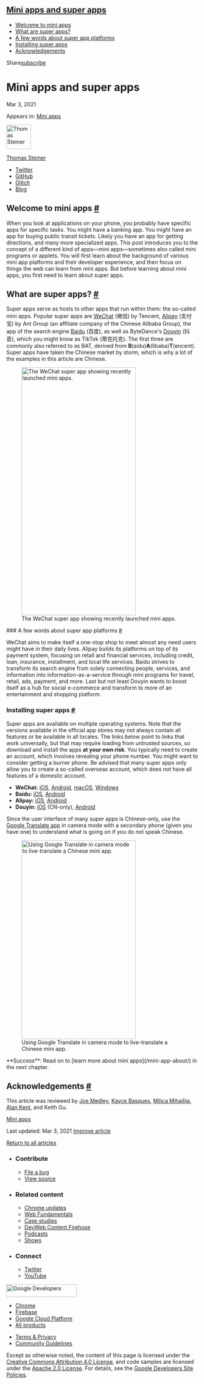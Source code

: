 





<a href="#mini-apps-and-super-apps" class="w-toc__header--link">Mini apps and super apps</a>
--------------------------------------------------------------------------------------------

-   [Welcome to mini apps](#welcome-to-mini-apps)
-   [What are super apps?](#what-are-super-apps)
-   [A few words about super app platforms](#a-few-words-about-super-app-platforms)
-   [Installing super apps](#installing-super-apps)
-   [Acknowledgements](#acknowledgements)

Share<a href="/newsletter/" class="gc-analytics-event w-actions__fab w-actions__fab--subscribe"><span>subscribe</span></a>

Mini apps and super apps
========================

Mar 3, 2021

<span class="w-post-signpost__title">Appears in:</span> <a href="/mini-apps" class="w-post-signpost__link">Mini apps</a>

[<img src="https://web-dev.imgix.net/image/admin/8PLpVmFef6mj72MVWeiN.jpg?auto=format&amp;fit=crop&amp;h=64&amp;w=64" alt="Thomas Steiner" class="w-author__image" sizes="(min-width: 64px) 64px, calc(100vw - 48px)" srcset="https://web-dev.imgix.net/image/admin/8PLpVmFef6mj72MVWeiN.jpg?fit=crop&amp;h=64&amp;w=64&amp;auto=format&amp;dpr=1&amp;q=75, https://web-dev.imgix.net/image/admin/8PLpVmFef6mj72MVWeiN.jpg?fit=crop&amp;h=64&amp;w=64&amp;auto=format&amp;dpr=2&amp;q=50 2x, https://web-dev.imgix.net/image/admin/8PLpVmFef6mj72MVWeiN.jpg?fit=crop&amp;h=64&amp;w=64&amp;auto=format&amp;dpr=3&amp;q=35 3x, https://web-dev.imgix.net/image/admin/8PLpVmFef6mj72MVWeiN.jpg?fit=crop&amp;h=64&amp;w=64&amp;auto=format&amp;dpr=4&amp;q=23 4x, https://web-dev.imgix.net/image/admin/8PLpVmFef6mj72MVWeiN.jpg?fit=crop&amp;h=64&amp;w=64&amp;auto=format&amp;dpr=5&amp;q=20 5x" width="64" height="64" />](/authors/thomassteiner/)

<a href="/authors/thomassteiner/" class="w-author__name-link">Thomas Steiner</a>

-   <a href="https://twitter.com/tomayac" class="w-author__link">Twitter</a>
-   <a href="https://github.com/tomayac" class="w-author__link">GitHub</a>
-   <a href="https://glitch.com/@tomayac" class="w-author__link">Glitch</a>
-   <a href="https://blog.tomayac.com/" class="w-author__link">Blog</a>

Welcome to mini apps <a href="#welcome-to-mini-apps" class="w-headline-link">#</a>
----------------------------------------------------------------------------------

When you look at applications on your phone, you probably have specific apps for specific tasks. You might have a banking app. You might have an app for buying public transit tickets. Likely you have an app for getting directions, and many more specialized apps. This post introduces you to the concept of a different kind of apps—mini apps—sometimes also called mini programs or applets. You will first learn about the background of various mini app platforms and their developer experience, and then focus on things the web can learn from mini apps. But before learning about mini apps, you first need to learn about super apps.

What are super apps? <a href="#what-are-super-apps" class="w-headline-link">#</a>
---------------------------------------------------------------------------------

Super apps serve as hosts to other apps that run within them: the so-called mini apps. Popular super apps are [WeChat](https://weixin.qq.com/) (微信) by Tencent, [Alipay](https://www.alipay.com/) (支付宝) by Ant Group (an affiliate company of the Chinese Alibaba Group), the app of the search engine [Baidu](https://baidu.com/) (百度), as well as ByteDance's [Douyin](https://www.douyin.com/) (抖音), which you might know as TikTok (蒂克托克). The first three are commonly also referred to as BAT, derived from **B**(aidu)**A**(libaba)**T**(encent). Super apps have taken the Chinese market by storm, which is why a lot of the examples in this article are Chinese.

<figure><img src="https://web-dev.imgix.net/image/8WbTDNrhLsU0El80frMBGE4eMCD3/UKmUgG231MtQ2nEo1P0K.PNG?auto=format" alt="The WeChat super app showing recently launched mini apps." sizes="(min-width: 300px) 300px, calc(100vw - 48px)" srcset="https://web-dev.imgix.net/image/8WbTDNrhLsU0El80frMBGE4eMCD3/UKmUgG231MtQ2nEo1P0K.PNG?auto=format&amp;w=200 200w, https://web-dev.imgix.net/image/8WbTDNrhLsU0El80frMBGE4eMCD3/UKmUgG231MtQ2nEo1P0K.PNG?auto=format&amp;w=228 228w, https://web-dev.imgix.net/image/8WbTDNrhLsU0El80frMBGE4eMCD3/UKmUgG231MtQ2nEo1P0K.PNG?auto=format&amp;w=260 260w, https://web-dev.imgix.net/image/8WbTDNrhLsU0El80frMBGE4eMCD3/UKmUgG231MtQ2nEo1P0K.PNG?auto=format&amp;w=296 296w, https://web-dev.imgix.net/image/8WbTDNrhLsU0El80frMBGE4eMCD3/UKmUgG231MtQ2nEo1P0K.PNG?auto=format&amp;w=338 338w, https://web-dev.imgix.net/image/8WbTDNrhLsU0El80frMBGE4eMCD3/UKmUgG231MtQ2nEo1P0K.PNG?auto=format&amp;w=385 385w, https://web-dev.imgix.net/image/8WbTDNrhLsU0El80frMBGE4eMCD3/UKmUgG231MtQ2nEo1P0K.PNG?auto=format&amp;w=439 439w, https://web-dev.imgix.net/image/8WbTDNrhLsU0El80frMBGE4eMCD3/UKmUgG231MtQ2nEo1P0K.PNG?auto=format&amp;w=500 500w, https://web-dev.imgix.net/image/8WbTDNrhLsU0El80frMBGE4eMCD3/UKmUgG231MtQ2nEo1P0K.PNG?auto=format&amp;w=571 571w, https://web-dev.imgix.net/image/8WbTDNrhLsU0El80frMBGE4eMCD3/UKmUgG231MtQ2nEo1P0K.PNG?auto=format&amp;w=600 600w" width="300" height="649" /><figcaption>The WeChat super app showing recently launched mini apps.</figcaption></figure>### A few words about super app platforms <a href="#a-few-words-about-super-app-platforms" class="w-headline-link">#</a>

WeChat aims to make itself a one-stop shop to meet almost any need users might have in their daily lives. Alipay builds its platforms on top of its payment system, focusing on retail and financial services, including credit, loan, insurance, installment, and local life services. Baidu strives to transform its search engine from solely connecting people, services, and information into information-as-a-service through mini programs for travel, retail, ads, payment, and more. Last but not least Douyin wants to boost itself as a hub for social e-commerce and transform to more of an entertainment and shopping platform.

### Installing super apps <a href="#installing-super-apps" class="w-headline-link">#</a>

Super apps are available on multiple operating systems. Note that the versions available in the official app stores may not always contain all features or be available in all locales. The links below point to links that work universally, but that may require loading from untrusted sources, so download and install the apps **at your own risk**. You typically need to create an account, which involves revealing your phone number. You might want to consider getting a burner phone. Be advised that many super apps only allow you to create a so-called overseas account, which does not have all features of a domestic account.

-   **WeChat:** [iOS](https://apps.apple.com/us/app/wechat/id414478124), [Android](https://weixin.qq.com/cgi-bin/readtemplate?uin=&stype=&promote=&fr=&lang=zh_CN&ADTAG=&check=false&t=weixin_download_method&sys=android&loc=weixin,android,web,0), [macOS](https://mac.weixin.qq.com/), [Windows](https://pc.weixin.qq.com/)
-   **Baidu:** [iOS](https://apps.apple.com/us/app/%E7%99%BE%E5%BA%A6/id382201985), [Android](https://play.google.com/store/apps/details?id=com.baidu.searchbox&hl=en)
-   **Alipay:** [iOS](https://itunes.apple.com/app/id333206289?mt=8), [Android](https://t.alipayobjects.com/L1/71/100/and/alipay_wap_main.apk)
-   **Douyin:** [iOS](https://itunes.apple.com/cn/app/%E6%8A%96%E9%9F%B3%E7%9F%AD%E8%A7%86%E9%A2%91/id1142110895?l=zh&ls=1&mt=8) (CN-only), [Android](http://s.toutiao.com/UsMYE/)

Since the user interface of many super apps is Chinese-only, use the [Google Translate app](https://translate.google.com/intl/en/about/#!#speak-with-the-world) in camera mode with a secondary phone (given you have one) to understand what is going on if you do not speak Chinese.

<figure><img src="https://web-dev.imgix.net/image/tcFciHGuF3MxnTr1y5ue01OGLBn2/kSLjHjkFgscBC2j2d6j9.png?auto=format" alt="Using Google Translate in camera mode to live-translate a Chinese mini app." sizes="(min-width: 300px) 300px, calc(100vw - 48px)" srcset="https://web-dev.imgix.net/image/tcFciHGuF3MxnTr1y5ue01OGLBn2/kSLjHjkFgscBC2j2d6j9.png?auto=format&amp;w=200 200w, https://web-dev.imgix.net/image/tcFciHGuF3MxnTr1y5ue01OGLBn2/kSLjHjkFgscBC2j2d6j9.png?auto=format&amp;w=228 228w, https://web-dev.imgix.net/image/tcFciHGuF3MxnTr1y5ue01OGLBn2/kSLjHjkFgscBC2j2d6j9.png?auto=format&amp;w=260 260w, https://web-dev.imgix.net/image/tcFciHGuF3MxnTr1y5ue01OGLBn2/kSLjHjkFgscBC2j2d6j9.png?auto=format&amp;w=296 296w, https://web-dev.imgix.net/image/tcFciHGuF3MxnTr1y5ue01OGLBn2/kSLjHjkFgscBC2j2d6j9.png?auto=format&amp;w=338 338w, https://web-dev.imgix.net/image/tcFciHGuF3MxnTr1y5ue01OGLBn2/kSLjHjkFgscBC2j2d6j9.png?auto=format&amp;w=385 385w, https://web-dev.imgix.net/image/tcFciHGuF3MxnTr1y5ue01OGLBn2/kSLjHjkFgscBC2j2d6j9.png?auto=format&amp;w=439 439w, https://web-dev.imgix.net/image/tcFciHGuF3MxnTr1y5ue01OGLBn2/kSLjHjkFgscBC2j2d6j9.png?auto=format&amp;w=500 500w, https://web-dev.imgix.net/image/tcFciHGuF3MxnTr1y5ue01OGLBn2/kSLjHjkFgscBC2j2d6j9.png?auto=format&amp;w=571 571w, https://web-dev.imgix.net/image/tcFciHGuF3MxnTr1y5ue01OGLBn2/kSLjHjkFgscBC2j2d6j9.png?auto=format&amp;w=600 600w" width="300" height="520" /><figcaption>Using Google Translate in camera mode to live-translate a Chinese mini app.</figcaption></figure>**Success**: Read on to [learn more about mini apps](/mini-app-about/) in the next chapter.

Acknowledgements <a href="#acknowledgements" class="w-headline-link">#</a>
--------------------------------------------------------------------------

This article was reviewed by [Joe Medley](https://github.com/jpmedley), [Kayce Basques](https://github.com/kaycebasques), [Milica Mihajlija](https://github.com/mihajlija), [Alan Kent](https://github.com/alankent), and Keith Gu.

<a href="/tags/mini-apps/" class="w-chip">Mini apps</a>

<span class="w-mr--sm">Last updated: Mar 3, 2021 </span>[Improve article](https://github.com/GoogleChrome/web.dev/blob/master/src/site/content/en/mini-apps/mini-app-super-apps/index.md)

<a href="/mini-apps" class="gc-analytics-event w-article-navigation__link w-article-navigation__link--back w-article-navigation__link--single">Return to all articles</a>

-   ### Contribute

    -   <a href="https://github.com/GoogleChrome/web.dev/issues/new?assignees=&amp;labels=bug&amp;template=bug_report.md&amp;title=" class="w-footer__linkbox-link">File a bug</a>
    -   <a href="https://github.com/googlechrome/web.dev" class="w-footer__linkbox-link">View source</a>

-   ### Related content

    -   <a href="https://blog.chromium.org/" class="w-footer__linkbox-link">Chrome updates</a>
    -   <a href="https://developers.google.com/web/" class="w-footer__linkbox-link">Web Fundamentals</a>
    -   <a href="https://developers.google.com/web/showcase/" class="w-footer__linkbox-link">Case studies</a>
    -   <a href="https://devwebfeed.appspot.com/" class="w-footer__linkbox-link">DevWeb Content Firehose</a>
    -   <a href="/podcasts/" class="w-footer__linkbox-link">Podcasts</a>
    -   <a href="/shows/" class="w-footer__linkbox-link">Shows</a>

-   ### Connect

    -   <a href="https://www.twitter.com/ChromiumDev" class="w-footer__linkbox-link">Twitter</a>
    -   <a href="https://www.youtube.com/user/ChromeDevelopers" class="w-footer__linkbox-link">YouTube</a>

<a href="https://developers.google.com/" class="w-footer__utility-logo-link"><img src="/images/lockup-color.png" alt="Google Developers" class="w-footer__utility-logo" width="185" height="33" /></a>

-   <a href="https://developer.chrome.com/" class="w-footer__utility-link">Chrome</a>
-   <a href="https://firebase.google.com/" class="w-footer__utility-link">Firebase</a>
-   <a href="https://cloud.google.com/" class="w-footer__utility-link">Google Cloud Platform</a>
-   <a href="https://developers.google.com/products" class="w-footer__utility-link">All products</a>

<!-- -->

-   <a href="https://policies.google.com/" class="w-footer__utility-link">Terms &amp; Privacy</a>
-   <a href="/community-guidelines/" class="w-footer__utility-link">Community Guidelines</a>

Except as otherwise noted, the content of this page is licensed under the [Creative Commons Attribution 4.0 License](https://creativecommons.org/licenses/by/4.0/), and code samples are licensed under the [Apache 2.0 License](https://www.apache.org/licenses/LICENSE-2.0). For details, see the [Google Developers Site Policies](https://developers.google.com/terms/site-policies).
